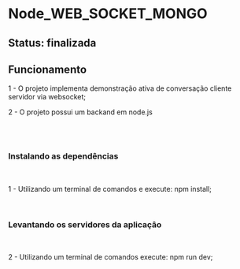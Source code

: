 <h1>Node_WEB_SOCKET_MONGO</h1>

<h2> Status: finalizada </h2>

<h2>Funcionamento</h2>
<p>1 - O projeto implementa demonstração ativa de conversação cliente servidor via websocket;</p>
<p>2 - O projeto possui um backand em node.js</p>
<br>
<br>

<h3> Instalando as dependências</h3>
<br>
<p>1 - Utilizando um terminal de comandos e execute: npm install;</p>
<br>
<h3> Levantando os servidores da aplicaçâo</h3>
<br>
<p>2 - Utilizando um terminal de comandos execute: npm run dev;</p>
